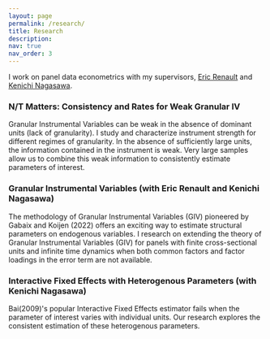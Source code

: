 ```yaml
---
layout: page
permalink: /research/
title: Research
description: 
nav: true
nav_order: 3
---
```


I work on panel data econometrics with my supervisors, [Eric Renault](https://warwick.ac.uk/fac/soc/economics/staff/emrrenault/) and [Kenichi Nagasawa](https://warwick.ac.uk/fac/soc/economics/staff/knagasawa/).

### N/T Matters: Consistency and Rates for Weak Granular IV
Granular Instrumental Variables can be weak in the absence of dominant units (lack of granularity). I study and characterize instrument strength for different regimes of granularity. In the absence of sufficiently large units, the information contained in the instrument is weak. Very large samples allow us to combine this weak information to consistently estimate parameters of interest.

### Granular Instrumental Variables (with Eric Renault and Kenichi Nagasawa)
The methodology of Granular Instrumental Variables (GIV) pioneered by Gabaix and Koijen (2022) offers an exciting way to estimate structural parameters on endogenous variables. I research on extending the theory of Granular Instrumental Variables (GIV) for panels with finite cross-sectional units and infinite time dynamics when both common factors and factor loadings in the error term are not available. 

### Interactive Fixed Effects with Heterogenous Parameters (with Kenichi Nagasawa)
Bai(2009)'s popular Interactive Fixed Effects estimator fails when the parameter of interest varies with individual units. Our research explores the consistent estimation of these heterogenous parameters. 





